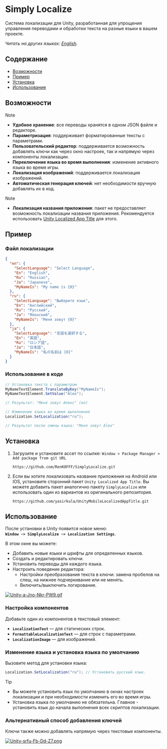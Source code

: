 ﻿# Simply Localize

Система локализации для Unity, разработанная для упрощения управления переводами и обработки текста на разные языки в вашем проекте.

*Читать на других языках: [English](README.md).*

## Содержание

* [Возможности](#Возможности)
* [Пример](#Пример)
* [Установка](#Установка)
* [Использование](#Использование)

## Возможности

> [!NOTE]
> - **Удобное хранение**: все переводы хранятся в одном JSON файле и редакторе.
> - **Параметризация**: поддерживает форматированные тексты с параметрами.
> - **Пользовательский редактор**: поддерживается возможность добавлять ключи как через окно настроек, так и напрямую через компоненты локализации.
> - **Переключение языка во время выполнения**: изменение активного языка во время игры.
> - **Локализация изображений**: поддерживается локализация изображений.
> - **Автоматическая генерация ключей**: нет необходимости вручную добавлять их в код.

> [!NOTE]
> - **Локализация названия приложения**: пакет не предоставляет возможность локализации названия приложения. Рекомендуется использовать [Unity Localized App Title](https://github.com/yasirkula/UnityMobileLocalizedAppTitle.git) для этого.

## Пример
### Файл локализации

```json
{
  "en": {
    "SelectLanguage": "Select Language",
    "En": "English",
    "Ru": "Russian",
    "Ja": "Japanese",
    "MyNameIs": "My name is {0}"
  },
  "ru": {
    "SelectLanguage": "Выберите язык",
    "En": "Английский",
    "Ru": "Русский",
    "Ja": "Японский",
    "MyNameIs": "Меня зовут {0}"
  },
  "ja": {
    "SelectLanguage": "言語を選択する",
    "En": "英語",
    "Ru": "ロシア語",
    "Ja": "日本語",
    "MyNameIs": "私の名前は {0}"
  }
}
```

### Использование в коде

```csharp
// Установка текста с параметром
MyNameTextElement.TranslateByKey("MyNameIs");
MyNameTextElement.SetValue("Alex");

// Результат: "Меня зовут Алекс" (en)

// Изменение языка во время выполнения
Localization.SetLocalization("ru");

// Результат после смены языка: "Меня зовут Alex"
```

## Установка

1. Загрузите и установите ассет по ссылке: `Window > Package Manager > Add package from git URL`
    ```
    https://github.com/RenKOFFF/SimplyLocalize.git
    ```
   
2. Если вы хотите локализовать название приложения на Android или IOS, установите сторонний пакет `Unity Localized App Title`. Вы можете добавить пакет аналогично пакету `SimplyLocalize` или использовать один из вариантов из оригинального репозитория.
    ```
    https://github.com/yasirkula/UnityMobileLocalizedAppTitle.git
    ```

## Использование

После установки в Unity появится новое меню:\
**`Window -> SimplyLocalize -> Localization Settings`**.

В этом окне вы можете:

- Добавить новые языки и шрифты для определенных языков.
- Создать и редактировать ключи.
- Установить переводы для каждого языка.
- Настроить поведение редактора:
  - Настройки преобразования текста в ключи: замена пробелов на слеш, на нижнее подчеркивание или не менять.
  - Включить/выключить логирование.

[![Unity-a-Jno-Nkr-PW9.gif](https://i.postimg.cc/BvWYbcmC/Unity-a-Jno-Nkr-PW9.gif)](https://postimg.cc/K1NrsLSK)

### Настройка компонентов

Добавьте один из компонентов в текстовый элемент:

- **`LocalizationText`** — для статических строк.
- **`FormattableLocalizationText`** — для строк с параметрами.
- **`LocalizationImage`** — для изображений.

### Изменение языка и установка языка по умолчанию

Вызовите метод для установки языка:

```csharp
Localization.SetLocalization("ru"); // Установить русский язык.
```

> [!TIP]
> - Вы можете установить язык по умолчанию в окнах настроек локализации и при необходимости изменить его во время игры.
> - Установка языка по умолчанию не обязательна. Главное - установить язык до начала выполнения всех скриптов локализации.

### Альтернативный способ добавления ключей

Ключи также можно добавлять напрямую через текстовые компоненты. 

[![Unity-srfu-Fb-Dd-Z7.png](https://i.postimg.cc/bvQ6tDMf/Unity-srfu-Fb-Dd-Z7.png)](https://postimg.cc/7CZMv6wK)